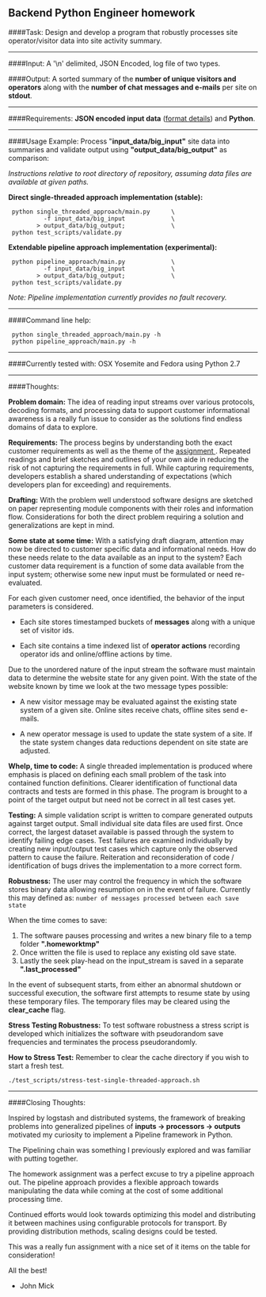 Backend Python Engineer homework
--------------------------------

####Task: 
Design and develop a program that robustly processes site operator/visitor data into site activity summary.

----------

####Input: 
A '\n' delimited, JSON Encoded, log file of two types.

####Output:
A sorted summary of the **number of unique visitors and operators** along with the **number of chat messages and e-mails** per site on **stdout**.

----------

####Requirements:
**JSON encoded input data** ([format details](https://gist.github.com/jzellner/856fd143323f3cba4773)) and **Python**.

----------

####Usage Example:
Process "**input_data/big_input"** site data into summaries and validate output using **"output_data/big_output"** as comparison:

*Instructions relative to root directory of repository, assuming data files are available at given paths.*

**Direct single-threaded approach implementation (stable):**
 
     python single_threaded_approach/main.py      \
              -f input_data/big_input             \
            > output_data/big_output;             \
     python test_scripts/validate.py
 
**Extendable pipeline approach implementation (experimental):**
 
     python pipeline_approach/main.py             \
              -f input_data/big_input             \
            > output_data/big_output;             \
     python test_scripts/validate.py
 
*Note: Pipeline implementation currently provides no fault recovery.*
 
 ----------
 
####Command line help:
 
     python single_threaded_approach/main.py -h
     python pipeline_approach/main.py -h

----------

####Currently tested with: 
OSX Yosemite and Fedora using Python 2.7 

----------

####Thoughts:

**Problem domain:**  The idea of reading input streams over various protocols, decoding formats, and processing data to support customer informational awareness is a really fun issue to consider as the solutions find endless domains of data to explore.
 
**Requirements:**  The process begins by understanding both the exact customer requirements as well as the theme of the [assignment ](https://gist.github.com/jzellner/856fd143323f3cba4773).  Repeated readings and brief sketches and outlines of your own aide in reducing the risk of not capturing the requirements in full.  While capturing requirements, developers establish a shared understanding of expectations (which developers plan for exceeding) and requirements.
 
**Drafting:**  With the problem well understood software designs are sketched on paper representing module components with their roles and information flow.  Considerations for both the direct problem requiring a solution and generalizations are kept in mind.  

**Some state at some time:**  With a satisfying draft diagram, attention may now be directed to customer specific data and informational needs.  How do these needs relate to the data available as an input to the system?  Each customer data requirement is a function of some data available from the input system; otherwise some new input must be formulated or need re-evaluated.  

 For each given customer need, once identified, the behavior of the input parameters is considered.

 - Each site stores timestamped buckets of **messages** along with a unique set of visitor ids.

 - Each site contains a time indexed list of **operator actions** recording operator ids and online/offline actions by time.
 
Due to the unordered nature of the input stream the software must maintain data to determine the website state for any given point.  With the state of the website known by time we look at the two message types possible:

 - A new visitor message may be evaluated against the existing state
   system of a given site.  Online sites receive chats, offline sites send e-mails.

 - A new operator message is used to update the state system of a site.  If the state system changes  data reductions dependent on site state are adjusted.


**Whelp, time to code:**
 A single threaded implementation is produced where emphasis is placed on defining each small problem of the task into contained function definitions.  Clearer identification of functional data contracts and tests are formed in this phase.  The program is brought to a point of the target output but need not be correct in all test cases yet.
 
**Testing:**
 A simple validation script is written to compare generated outputs against target output.  Small individual site data files are used first.  Once correct, the largest dataset available is passed through the system to identify failing edge cases.  Test failures are examined individually by creating new input/output test cases which capture only the observed pattern to cause the failure.  Reiteration and reconsideration of code / identification of bugs drives the implementation to a more correct form.
 
**Robustness:**
 The user may control the frequency in which the software stores binary data allowing resumption on in the event of failure.  Currently this may defined as:
 `number of messages processed between each save state`
 
 When the time comes to save:
  
  1. The software pauses processing and writes a new binary file to a temp folder **".homeworktmp"**
  2. Once written the file is used to replace any existing old save state.
  3. Lastly the seek play-head on the input_stream is saved in a separate **".last_processed"**
 
In the event of subsequent starts, from either an abnormal shutdown or successful execution, the software first attempts to resume state by using these temporary files. The temporary files may be cleared using the **clear_cache** flag.
 
**Stress Testing Robustness:**
To test software robustness a stress script is developed which initializes the software with pseudorandom save frequencies and terminates the process pseudorandomly.


**How to Stress Test:** Remember to clear the cache directory if you wish to start a fresh test.
 
 `./test_scripts/stress-test-single-threaded-approach.sh`
 
  

----------

####Closing Thoughts:
   

 Inspired by logstash and distributed systems, the framework of breaking problems into generalized pipelines of **inputs -> processors -> outputs** motivated my curiosity to implement a Pipeline framework in Python.
 
 The Pipelining chain was something I previously explored and was familiar with putting together.

 The homework assignment was a perfect excuse to try a pipeline approach out.  The pipeline approach provides a flexible approach towards manipulating the data while coming at the cost of some additional processing time.  

 Continued efforts would look towards optimizing this model and distributing it between machines using configurable protocols for transport.  By providing distribution methods, scaling designs could be tested.
 
 This was a really fun assignment with a nice set of it items on the table for consideration!  
 
 All the best!
   - John Mick
